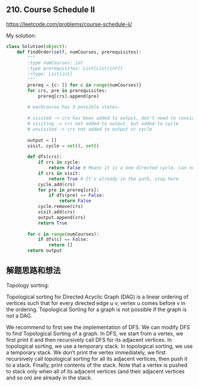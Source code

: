 ## 210. Course Schedule II

https://leetcode.com/problems/course-schedule-ii/

My solution:

```python
class Solution(object):
    def findOrder(self, numCourses, prerequisites):
        """
        :type numCourses: int
        :type prerequisites: List[List[int]]
        :rtype: List[int]
        """
        prereq = {c: [] for c in range(numCourses)}
        for crs, pre in prerequisites:
            prereq[crs].append(pre)
            
        # eachcourse has 3 possible states:
        
        # visited -> crs has been added to output, don't need to consider
        # visiting -> crs not added to output, but added to cycle
        # unvisited -> crs not added to output or cycle
        
        output = []
        visit, cycle = set(), set()
        
        def dfs(crs):
            if crs in cycle:
                return False # Means it is a one directed cycle, can not finished
            if crs in visit:
                return True # It's already in the path, stop here
            cycle.add(crs)
            for pre in prereq[crs]:
                if dfs(pre) == False:
                    return False
            cycle.remove(crs)
            visit.add(crs)
            output.append(crs)
            return True
        
        for c in range(numCourses):
            if dfs(c) == False:
                return []
        return output     
```

## 解题思路和想法
Topology sorting:

Topological sorting for Directed Acyclic Graph (DAG) is a linear ordering of vertices such that for every directed edge u v, vertex u comes before v in the 
ordering. Topological Sorting for a graph is not possible if the graph is not a DAG.

We recommend to first see the implementation of DFS. We can modify DFS to find Topological Sorting of a graph. In DFS, we start from a vertex, we first print it 
and then recursively call DFS for its adjacent vertices. In topological sorting, we use a temporary stack. In topological sorting, we use a temporary stack.
We don’t print the vertex immediately, we first recursively call topological sorting for all its adjacent vertices, then push it to a stack. Finally, print 
contents of the stack. Note that a vertex is pushed to stack only when all of its adjacent vertices (and their adjacent vertices and so on) are already in the 
stack. 
